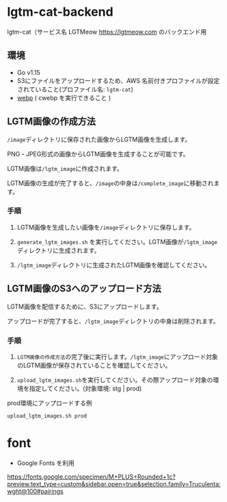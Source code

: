 # lgtm-cat-backend
lgtm-cat（サービス名 LGTMeow https://lgtmeow.com のバックエンド用

## 環境
- Go v1.15
- S3にファイルをアップロードするため、AWS 名前付きプロファイルが設定されていること(プロファイル名: `lgtm-cat`)
- [webp](https://formulae.brew.sh/formula/webp) ( cwebp を実行できること )

## LGTM画像の作成方法

`/image`ディレクトリに保存された画像からLGTM画像を生成します。

PNG・JPEG形式の画像からLGTM画像を生成することが可能です。

LGTM画像は`/lgtm_image`に作成されます。

LGTM画像の生成が完了すると、`/image`の中身は`/complete_image`に移動されます。

### 手順

1. LGTM画像を生成したい画像を`/image`ディレクトリに保存します。

2. `generate_lgtm_images.sh` を実行してください。LGTM画像が`/lgtm_image`ディレクトリに生成されます。

3. `/lgtm_image`ディレクトリに生成されたLGTM画像を確認してください。

## LGTM画像のS3へのアップロード方法

LGTM画像を配信するために、S3にアップロードします。

アップロードが完了すると、`/lgtm_image`ディレクトリの中身は削除されます。

### 手順

1. `LGTM画像の作成方法`の完了後に実行します。`/lgtm_image`にアップロード対象のLGTM画像が保存されていることを確認してください。

2. `upload_lgtm_images.sh`を実行してください。その際アップロード対象の環境を指定してください。(対象環境: stg | prod)

prod環境にアップロードする例
```shell
upload_lgtm_images.sh prod
```

# font
- Google Fonts を利用

https://fonts.google.com/specimen/M+PLUS+Rounded+1c?preview.text_type=custom&sidebar.open=true&selection.family=Truculenta:wght@100#pairings


